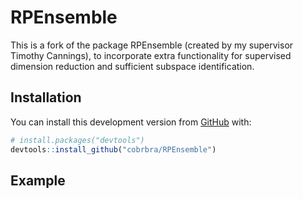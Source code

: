 
<!-- README.md is generated from README.Rmd. Please edit that file -->

# RPEnsemble

<!-- badges: start -->
<!-- badges: end -->

This is a fork of the package RPEnsemble (created by my supervisor
Timothy Cannings), to incorporate extra functionality for supervised
dimension reduction and sufficient subspace identification.

## Installation

You can install this development version from
[GitHub](https://github.com/) with:

``` r
# install.packages("devtools")
devtools::install_github("cobrbra/RPEnsemble")
```

## Example
